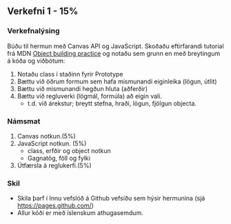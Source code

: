 

## Verkefni 1 - 15%

### Verkefnalýsing
Búðu til hermun með Canvas API og JavaScript. 
Skoðaðu eftirfarandi tutorial frá MDN [Object building practice](https://developer.mozilla.org/en-US/docs/Learn/JavaScript/Objects/Object_building_practice) og notaðu sem grunn en með breytingum á kóða og viðbótum:

1. Notaðu class í staðinn fyrir Prototype
1. Bættu við öðrum formum sem hafa mismunandi eiginleika (lögun, útlit)
1. Bættu við mismunandi hegðun hluta (aðferðir)
1. Bættu við regluverki (lögmál, formúla) að eigin vali. 
   * t.d. við árekstur; breytt stefna, hraði, lögun, fjölgun objecta.
   

### Námsmat
1. Canvas notkun.(5%)
1. JavaScript notkun. (5%)
   * class, erfðir og object notkun
   * Gagnatög, föll og fylki
1. Útfærsla á reglukerfi.(5%)


### Skil
* Skila þarf í Innu vefslóð á Github vefsíðu sem hýsir hermunina (sjá https://pages.github.com/) 
* Allur kóði er með íslenskum athugasemdum.


